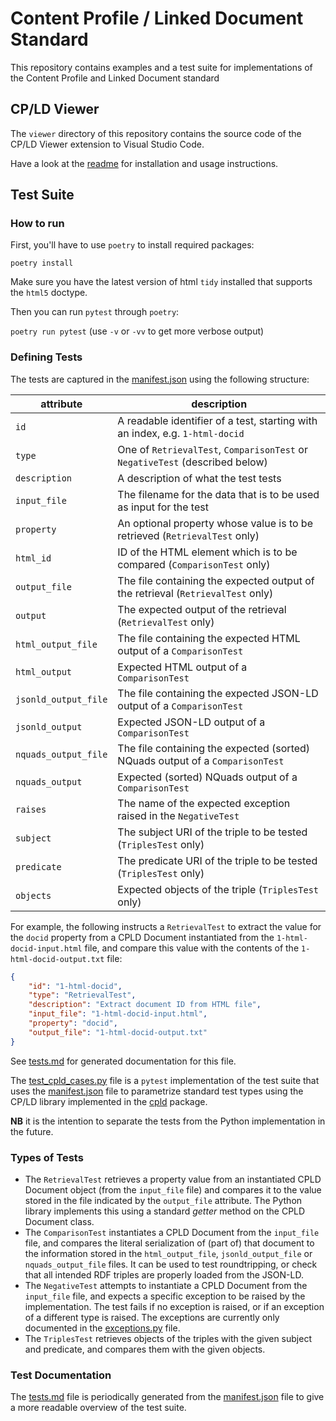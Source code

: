 # Content Profile / Linked Document Standard

This repository contains examples and a test suite for implementations of the Content Profile and Linked Document standard

## CP/LD Viewer

The `viewer` directory of this repository contains the source code of the CP/LD Viewer extension to Visual Studio Code. 

Have a look at the [readme](<viewer/README.md>) for installation and usage instructions. 

## Test Suite

### How to run

First, you'll have to use `poetry` to install required packages:

`poetry install`

Make sure you have the latest version of html `tidy` installed that supports the `html5` doctype.

Then you can run `pytest` through `poetry`:

`poetry run pytest` (use `-v` or `-vv` to get more verbose output)

### Defining Tests

The tests are captured in the [manifest.json](src/tests/data/manifest.json) using the following structure:

| attribute | description |
| --- | --- |
| `id` | A readable identifier of a test, starting with an index, e.g. `1-html-docid` | 
| `type` | One of `RetrievalTest`, `ComparisonTest` or `NegativeTest` (described below) | 
| `description` | A description of what the test tests | 
| `input_file` | The filename for the data that is to be used as input for the test |
| `property` | An optional property whose value is to be retrieved (`RetrievalTest` only) |
| `html_id` | ID of the HTML element which is to be compared (`ComparisonTest` only) |
| `output_file` | The file containing the expected output of the retrieval (`RetrievalTest` only) |
| `output` | The expected output of the retrieval (`RetrievalTest` only) |
| `html_output_file` | The file containing the expected HTML output of a `ComparisonTest` |
| `html_output` | Expected HTML output of a `ComparisonTest` |
| `jsonld_output_file` | The file containing the expected JSON-LD output of a `ComparisonTest` |
| `jsonld_output` | Expected JSON-LD output of a `ComparisonTest` |
| `nquads_output_file` | The file containing the expected (sorted) NQuads output of a `ComparisonTest` |
| `nquads_output` | Expected (sorted) NQuads output of a `ComparisonTest` |
| `raises` | The name of the expected exception raised in the `NegativeTest` |
| `subject` | The subject URI of the triple to be tested (`TriplesTest` only) |
| `predicate` | The predicate URI of the triple to be tested (`TriplesTest` only) |
| `objects` | Expected objects of the triple (`TriplesTest` only) |

For example, the following instructs a `RetrievalTest` to extract the value for the `docid` property from a CPLD Document instantiated from the `1-html-docid-input.html` file, and compare this value with the contents of the `1-html-docid-output.txt` file:

```json
{
    "id": "1-html-docid",
    "type": "RetrievalTest",
    "description": "Extract document ID from HTML file",
    "input_file": "1-html-docid-input.html",
    "property": "docid",
    "output_file": "1-html-docid-output.txt"
}
```

See [tests.md](tests.md) for generated documentation for this file.

The [test_cpld_cases.py](src/tests/test_cpld_cases.py) file is a `pytest` implementation of the test suite that uses the [manifest.json](src/tests/data/manifest.json) file to parametrize standard test types using the CP/LD library implemented in the [cpld](src/cpld) package. 

**NB** it is the intention to separate the tests from the Python implementation in the future.

### Types of Tests

* The `RetrievalTest` retrieves a property value from an instantiated CPLD Document object (from the `input_file` file) and compares it to the value stored in the file indicated by the `output_file` attribute. The Python library implements this using a standard *getter* method on the CPLD Document class.
* The `ComparisonTest` instantiates a CPLD Document from the `input_file` file, and compares the literal serialization of (part of) that document to the information stored in the `html_output_file`, `jsonld_output_file` or `nquads_output_file` files. It can be used to test roundtripping, or check that all intended RDF triples are properly loaded from the JSON-LD.
* The `NegativeTest` attempts to instantiate a CPLD Document from the `input_file` file, and expects a specific exception to be raised by the implementation. The test fails if no exception is raised, or if an exception of a different type is raised. The exceptions are currently only documented in the [exceptions.py](src/cpld/exceptions.py) file.
* The `TriplesTest` retrieves objects of the triples with the given subject and predicate, and compares them with the given objects.

### Test Documentation

The [tests.md](tests.md) file is periodically generated from the [manifest.json](src/tests/data/manifest.json) file to give a more readable overview of the test suite.
